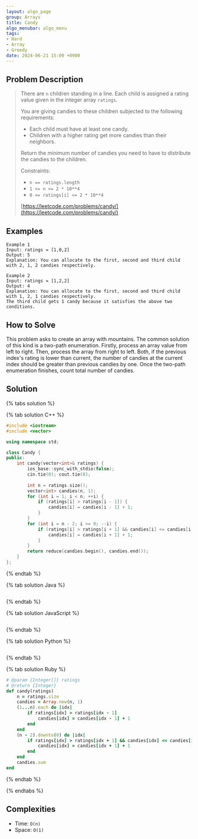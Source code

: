 ```yaml
---
layout: algo_page
group: Arrays
title: Candy
algo_menubar: algo_menu
tags:
- Hard
- Array
- Greedy
date: 2024-06-21 15:09 +0900
---
```

## Problem Description
> There are `n` children standing in a line. Each child is assigned a rating value given in the integer array `ratings`.
>
> You are giving candies to these children subjected to the following requirements:
> - Each child must have at least one candy.
> - Children with a higher rating get more candies than their neighbors.
>
> Return the minimum number of candies you need to have to distribute the candies to the children.
>
> Constraints:
> - `n == ratings.length`
> - `1 <= n <= 2 * 10**4`
> - `0 <= ratings[i] <= 2 * 10**4`
> 
> [https://leetcode.com/problems/candy/](https://leetcode.com/problems/candy/)

## Examples
```
Example 1
Input: ratings = [1,0,2]
Output: 5
Explanation: You can allocate to the first, second and third child with 2, 1, 2 candies respectively.
```

```
Example 2
Input: ratings = [1,2,2]
Output: 4
Explanation: You can allocate to the first, second and third child with 1, 2, 1 candies respectively.
The third child gets 1 candy because it satisfies the above two conditions.

```

## How to Solve

This problem asks to create an array with mountains.
The common solution of this kind is a two-path enumeration.
Firstly, process an array value from left to right.
Then, process the array from right to left.
Both, if the previous index's rating is lower than current, the number of candies at the current index should be
greater than previous candies by one.
Once the two-path enumeration finishes, count total number of candies.

## Solution

{% tabs solution %}

{% tab solution C++ %}
```cpp
#include <iostream>
#include <vector>

using namespace std;

class Candy {
public:
    int candy(vector<int>& ratings) {
        ios_base::sync_with_stdio(false);
        cin.tie(0); cout.tie(0);
        
        int n = ratings.size();
        vector<int> candies(n, 1);
        for (int i = 1; i < n; ++i) {
            if (ratings[i] > ratings[i - 1]) {
                candies[i] = candies[i - 1] + 1;
            }
        }
        for (int i = n - 2; i >= 0; --i) {
            if (ratings[i] > ratings[i + 1] && candies[i] <= candies[i + 1]) {
                candies[i] = candies[i + 1] + 1;
            }
        }
        return reduce(candies.begin(), candies.end());
    }
};
```
{% endtab %}

{% tab solution Java %}
```java

```
{% endtab %}

{% tab solution JavaScript %}
```js

```
{% endtab %}

{% tab solution Python %}
```python

```
{% endtab %}

{% tab solution Ruby %}
```ruby
# @param {Integer[]} ratings
# @return {Integer}
def candy(ratings)
    n = ratings.size
    candies = Array.new(n, 1)
    (1...n).each do |idx|
        if ratings[idx] > ratings[idx - 1]
            candies[idx] = candies[idx - 1] + 1
        end
    end
    (n - 2).downto(0) do |idx|
        if ratings[idx] > ratings[idx + 1] && candies[idx] <= candies[idx + 1]
            candies[idx] = candies[idx + 1] + 1
        end
    end
    candies.sum
end
```
{% endtab %}

{% endtabs %}



## Complexities
- Time: `O(n)`
- Space: `O(1)`
